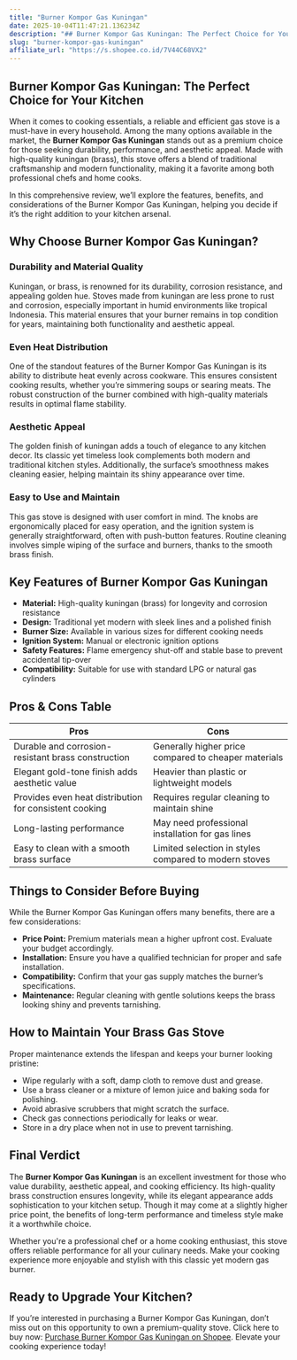 ```yaml
---
title: "Burner Kompor Gas Kuningan"
date: 2025-10-04T11:47:21.136234Z
description: "## Burner Kompor Gas Kuningan: The Perfect Choice for Your Kitchen..."
slug: "burner-kompor-gas-kuningan"
affiliate_url: "https://s.shopee.co.id/7V44C68VX2"
---
```

## Burner Kompor Gas Kuningan: The Perfect Choice for Your Kitchen

When it comes to cooking essentials, a reliable and efficient gas stove is a must-have in every household. Among the many options available in the market, the **Burner Kompor Gas Kuningan** stands out as a premium choice for those seeking durability, performance, and aesthetic appeal. Made with high-quality kuningan (brass), this stove offers a blend of traditional craftsmanship and modern functionality, making it a favorite among both professional chefs and home cooks.

In this comprehensive review, we’ll explore the features, benefits, and considerations of the Burner Kompor Gas Kuningan, helping you decide if it’s the right addition to your kitchen arsenal.

## Why Choose Burner Kompor Gas Kuningan?

### Durability and Material Quality

Kuningan, or brass, is renowned for its durability, corrosion resistance, and appealing golden hue. Stoves made from kuningan are less prone to rust and corrosion, especially important in humid environments like tropical Indonesia. This material ensures that your burner remains in top condition for years, maintaining both functionality and aesthetic appeal.

### Even Heat Distribution

One of the standout features of the Burner Kompor Gas Kuningan is its ability to distribute heat evenly across cookware. This ensures consistent cooking results, whether you’re simmering soups or searing meats. The robust construction of the burner combined with high-quality materials results in optimal flame stability.

### Aesthetic Appeal

The golden finish of kuningan adds a touch of elegance to any kitchen decor. Its classic yet timeless look complements both modern and traditional kitchen styles. Additionally, the surface’s smoothness makes cleaning easier, helping maintain its shiny appearance over time.

### Easy to Use and Maintain

This gas stove is designed with user comfort in mind. The knobs are ergonomically placed for easy operation, and the ignition system is generally straightforward, often with push-button features. Routine cleaning involves simple wiping of the surface and burners, thanks to the smooth brass finish.

## Key Features of Burner Kompor Gas Kuningan

- **Material:** High-quality kuningan (brass) for longevity and corrosion resistance
- **Design:** Traditional yet modern with sleek lines and a polished finish
- **Burner Size:** Available in various sizes for different cooking needs
- **Ignition System:** Manual or electronic ignition options
- **Safety Features:** Flame emergency shut-off and stable base to prevent accidental tip-over
- **Compatibility:** Suitable for use with standard LPG or natural gas cylinders

## Pros & Cons Table

| Pros                                                      | Cons                                               |
|------------------------------------------------------------|----------------------------------------------------|
| Durable and corrosion-resistant brass construction       | Generally higher price compared to cheaper materials |
| Elegant gold-tone finish adds aesthetic value             | Heavier than plastic or lightweight models       |
| Provides even heat distribution for consistent cooking  | Requires regular cleaning to maintain shine     |
| Long-lasting performance                                | May need professional installation for gas lines |
| Easy to clean with a smooth brass surface                | Limited selection in styles compared to modern stoves |

## Things to Consider Before Buying

While the Burner Kompor Gas Kuningan offers many benefits, there are a few considerations:

- **Price Point:** Premium materials mean a higher upfront cost. Evaluate your budget accordingly.
- **Installation:** Ensure you have a qualified technician for proper and safe installation.
- **Compatibility:** Confirm that your gas supply matches the burner’s specifications.
- **Maintenance:** Regular cleaning with gentle solutions keeps the brass looking shiny and prevents tarnishing.

## How to Maintain Your Brass Gas Stove

Proper maintenance extends the lifespan and keeps your burner looking pristine:

- Wipe regularly with a soft, damp cloth to remove dust and grease.
- Use a brass cleaner or a mixture of lemon juice and baking soda for polishing.
- Avoid abrasive scrubbers that might scratch the surface.
- Check gas connections periodically for leaks or wear.
- Store in a dry place when not in use to prevent tarnishing.

## Final Verdict

The **Burner Kompor Gas Kuningan** is an excellent investment for those who value durability, aesthetic appeal, and cooking efficiency. Its high-quality brass construction ensures longevity, while its elegant appearance adds sophistication to your kitchen setup. Though it may come at a slightly higher price point, the benefits of long-term performance and timeless style make it a worthwhile choice.

Whether you're a professional chef or a home cooking enthusiast, this stove offers reliable performance for all your culinary needs. Make your cooking experience more enjoyable and stylish with this classic yet modern gas burner.

## Ready to Upgrade Your Kitchen?

If you’re interested in purchasing a Burner Kompor Gas Kuningan, don’t miss out on this opportunity to own a premium-quality stove. Click here to buy now: [Purchase Burner Kompor Gas Kuningan on Shopee](https://s.shopee.co.id/7V44C68VX2). Elevate your cooking experience today!